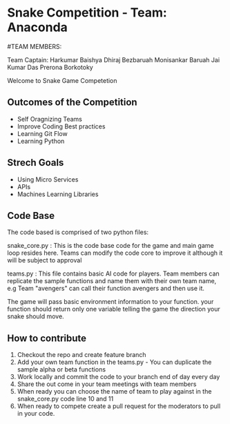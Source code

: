 # Snake Competition - Team: **Anaconda**

#TEAM MEMBERS:

Team Captain: Harkumar Baishya
Dhiraj Bezbaruah
Monisankar Baruah
Jai Kumar Das
Prerona Borkotoky

Welcome to Snake Game Competetion 

## Outcomes of the Competition 

- Self Oragnizing Teams 
- Improve Coding Best practices 
- Learning Git Flow
- Learning Python 

## Strech Goals

- Using Micro Services 
- APIs 
- Machines Learning Libraries 

## Code Base

The code based is comprised of two python files:

snake_core.py : This is the code base code for the game and main game loop resides here.
                Teams can modify the code core to improve it although it will be subject to approval

teams.py      : This file contains basic AI code for players.
                Team members can replicate the sample functions and name them with their own team name,
                e.g Team "avengers" can call their function avengers and then use it.

The game will pass basic environment information to your function.
your function should return only one variable telling the game the direction your snake should move. 

## How to contribute

1) Checkout the repo and create feature branch 
2) Add your own team function in the teams.py - You can duplicate the sample alpha or beta functions 
3) Work locally and commit the code to your branch end of day every day
4) Share the out come in your team meetings with team members 
5) When ready you can choose the name of team to play against in the snake_core.py code line 10 and 11 
6) When ready to compete create a pull request for the moderators to pull in your code. 
